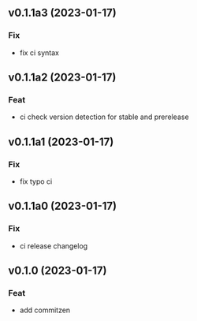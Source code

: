 ## v0.1.1a3 (2023-01-17)

### Fix

- fix ci syntax

## v0.1.1a2 (2023-01-17)

### Feat

- ci check version detection for stable and prerelease

## v0.1.1a1 (2023-01-17)

### Fix

- fix typo ci

## v0.1.1a0 (2023-01-17)

### Fix

- ci release changelog

## v0.1.0 (2023-01-17)

### Feat

- add commitzen
